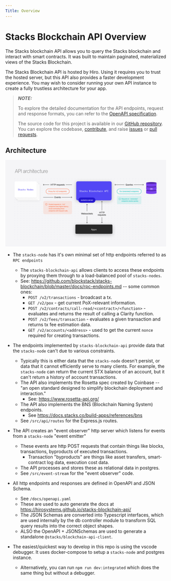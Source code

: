 ```yaml
---
Title: Overview
---
```


# Stacks Blockchain API Overview

The Stacks blockchain API allows you to query the Stacks blockchain and interact with smart contracts. It was built to maintain paginated, materialized views of the Stacks Blockchain.

The Stacks Blockchain API is hosted by Hiro. Using it requires you to trust the hosted server, but this API also provides a faster development experience. You may wish to consider running your own API instance to create a fully trustless architecture for your app.

> **_NOTE:_**
>
> To explore the detailed documentation for the API endpoints, request and response formats, you can refer to the [OpenAPI specification](https://docs.hiro.so/api).
>
> The source code for this project is available in our [GitHub repository](https://github.com/hirosystems/stacks-blockchain-api). You can explore the codebase, [contribute](https://docs.hiro.so/contributors-guide), and raise [issues](https://github.com/hirosystems/stacks-blockchain-api/issues) or [pull requests](https://github.com/hirosystems/stacks-blockchain-api/pulls).

## Architecture

![API architecture!](images/api-architecture.png)

* The `stacks-node` has it's own minimal set of http endpoints referred to as `RPC endpoints`
  * The `stacks-blockchain-api` allows clients to access these endpoints by proxying them through to a load-balanced pool of `stacks-nodes`.
  * See: https://github.com/blockstack/stacks-blockchain/blob/master/docs/rpc-endpoints.md -- some common ones:
    * `POST /v2/transactions` - broadcast a tx.
    * `GET /v2/pox` - get current PoX-relevant information.
    * `POST /v2/contracts/call-read/<contract>/<function>` - evaluates and returns the result of calling a Clarity function.
    * `POST /v2/fees/transaction` - evaluates a given transaction and returns tx fee estimation data.
    * `GET /v2/accounts/<address>` - used to get the current `nonce` required for creating transactions.


* The endpoints implemented by `stacks-blockchain-api` provide data that the `stacks-node` can't due to various constraints.
  * Typically this is either data that the `stacks-node` doesn't persist, or data that it cannot efficiently serve to many clients.
    For example, the `stacks-node` can return the current STX balance of an account, but it can't return a history of account transactions.
  * The API also implements the Rosetta spec created by Coinbase -- "an open standard designed to simplify blockchain deployment and interaction."
    * See: https://www.rosetta-api.org/
  * The API also implements the BNS (Blockchain Naming System) endpoints.
    * See https://docs.stacks.co/build-apps/references/bns
  * See `/src/api/routes` for the Express.js routes.


* The API creates an "event observer" http server which listens for events from a `stacks-node` "event emitter"
  * These events are http POST requests that contain things like blocks, transactions, byproducts of executed transactions.
    * Transaction "byproducts" are things like asset transfers, smart-contract log data, execution cost data.
  * The API processes and stores these as relational data in postgres.
  * See `/src/event-stream` for the "event observer" code.


* All http endpoints and responses are defined in OpenAPI and JSON Schema.
  * See `/docs/openapi.yaml`
  * These are used to auto generate the docs at https://hirosystems.github.io/stacks-blockchain-api/
  * The JSON Schemas are converted into Typescript interfaces, which are used internally by the db controller module to transform SQL query results into the correct object shapes.
  * ALSO the OpenAPI + JSONSchemas are used to generate a standalone `@stacks/blockchain-api-client`.


* The easiest/quickest way to develop in this repo is using the vscode debugger. It uses docker-compose to setup a `stacks-node` and postgres instance.
  * Alternatively, you can run `npm run dev:integrated` which does the same thing but without a debugger.


